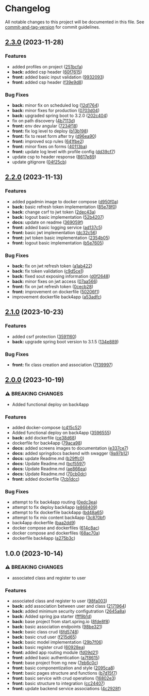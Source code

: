 # Changelog

All notable changes to this project will be documented in this file. See [commit-and-tag-version](https://github.com/absolute-version/commit-and-tag-version) for commit guidelines.

## [2.3.0](https://github.com/denisoncorbal/projeto-final-santander-bootcamp/compare/v2.2.0...v2.3.0) (2023-11-28)


### Features

* added profiles on project ([251bcfa](https://github.com/denisoncorbal/projeto-final-santander-bootcamp/commit/251bcfa2bb2ab226d0b7c98fc43ca70647db2faa))
* **back:** added csp header ([60f7615](https://github.com/denisoncorbal/projeto-final-santander-bootcamp/commit/60f7615b59e2ff8fa17f570401cbc4ccd922ce78))
* **front:** added basic input validation ([9932093](https://github.com/denisoncorbal/projeto-final-santander-bootcamp/commit/993209395ffdae4f7f08ab57e00b07c19e1656ac))
* **front:** added csp header ([f39e9d8](https://github.com/denisoncorbal/projeto-final-santander-bootcamp/commit/f39e9d8126dc0ef5c5de200bdb4517bf0e4dafb9))


### Bug Fixes

* **back:** minor fix on scheduled log ([12d1764](https://github.com/denisoncorbal/projeto-final-santander-bootcamp/commit/12d1764767bf6968913f48b14c1123389e3dda43))
* **back:** minor fixes for production ([0703d04](https://github.com/denisoncorbal/projeto-final-santander-bootcamp/commit/0703d04aecca24c544b1f4c1414514b6d0166c24))
* **back:** upgraded spring boot to 3.2.0 ([202c404](https://github.com/denisoncorbal/projeto-final-santander-bootcamp/commit/202c4049fdede9c9a7181b7dbd85de90ed6c6127))
* fix on path discovery ([4b7113d](https://github.com/denisoncorbal/projeto-final-santander-bootcamp/commit/4b7113dc3a6e105deddb11e8630c027fcce2a548))
* **front:** env dev angular ([7234f18](https://github.com/denisoncorbal/projeto-final-santander-bootcamp/commit/7234f186646cd2f75ed3e948bcf31058ef891d2d))
* **front:** fix log level to deploy ([b13b198](https://github.com/denisoncorbal/projeto-final-santander-bootcamp/commit/b13b1980a15011b8314d638d98f181f1a3279742))
* **front:** fix to reset form after try ([d96ea90](https://github.com/denisoncorbal/projeto-final-santander-bootcamp/commit/d96ea9060fc04e0636e8a73e27ff30fe164e2772))
* **front:** improved scp rules ([641fbe2](https://github.com/denisoncorbal/projeto-final-santander-bootcamp/commit/641fbe2054a5f508a852b150112181711b6f1302))
* **front:** minor fixes on forms ([40113ba](https://github.com/denisoncorbal/projeto-final-santander-bootcamp/commit/40113ba921cbd2eda9f0b2c5a66313eafdf86142))
* **front:** update log level with profile config ([dd39cf7](https://github.com/denisoncorbal/projeto-final-santander-bootcamp/commit/dd39cf7c0663ff90116758e382d18a7a8794074a))
* update csp to header response ([8617e89](https://github.com/denisoncorbal/projeto-final-santander-bootcamp/commit/8617e89dbc891ee15fa242e3ab1697ec1b994aec))
* update gitignore ([04f25cb](https://github.com/denisoncorbal/projeto-final-santander-bootcamp/commit/04f25cb1dda3a25b2e8d3ce45406d03898c03d87))

## [2.2.0](https://github.com/denisoncorbal/projeto-final-santander-bootcamp/compare/v2.1.0...v2.2.0) (2023-11-13)


### Features

* added pgadmin image to docker compose ([d950f0a](https://github.com/denisoncorbal/projeto-final-santander-bootcamp/commit/d950f0a75b4c942b0be350f28c7a99483127662a))
* **back:** basic refresh token implementation ([85e78f0](https://github.com/denisoncorbal/projeto-final-santander-bootcamp/commit/85e78f0512eb940977159e0c8955bf25653e4be8))
* **back:** change csrf to jwt token ([2dec43a](https://github.com/denisoncorbal/projeto-final-santander-bootcamp/commit/2dec43a49d4117cc6bbcea7a91804ed7306a395b))
* **back:** logout basic implementation ([52b4207](https://github.com/denisoncorbal/projeto-final-santander-bootcamp/commit/52b4207119e1c08eb744ae9bcd70860fbb55801e))
* **docs:** update on readme ([369059f](https://github.com/denisoncorbal/projeto-final-santander-bootcamp/commit/369059f7e349ff5933c6eb4c367023af927ada76))
* **front:** added basic logging service ([ad137c5](https://github.com/denisoncorbal/projeto-final-santander-bootcamp/commit/ad137c53272fc1e57070baf9a4f9392b6ad5049f))
* **front:** basic jwt implementation ([dc32c56](https://github.com/denisoncorbal/projeto-final-santander-bootcamp/commit/dc32c56bafbcd3abe775a9c0920166c4dd639eb3))
* **front:** jwt token basic implementation ([2354b05](https://github.com/denisoncorbal/projeto-final-santander-bootcamp/commit/2354b0598e14a8ecb97044158b007ba93d075984))
* **front:** logout basic implementation ([b5e7605](https://github.com/denisoncorbal/projeto-final-santander-bootcamp/commit/b5e7605020be8b42bc6800893f9b413d1f02b384))


### Bug Fixes

* **back:** fix on jwt refresh token ([a1ab422](https://github.com/denisoncorbal/projeto-final-santander-bootcamp/commit/a1ab42231009b6a928bfd0ade1d7f0bf917098e9))
* **back:** fix token validation ([c9d5ce1](https://github.com/denisoncorbal/projeto-final-santander-bootcamp/commit/c9d5ce1e34b793a7cc25aca09865d41e6c5c238a))
* **back:** fixed sout exposing information ([d0f2648](https://github.com/denisoncorbal/projeto-final-santander-bootcamp/commit/d0f26485786edfd90b0f342c0d0a01b10dbc5c18))
* **back:** minor fixes on jwt access ([07aa566](https://github.com/denisoncorbal/projeto-final-santander-bootcamp/commit/07aa566c145508f32d8f675ebbfbe7e52a9d6b65))
* **front:** fix on jwt refresh token ([0cecb28](https://github.com/denisoncorbal/projeto-final-santander-bootcamp/commit/0cecb28f6fcc2f4d621df49ded00e3782ba9480e))
* **front:** improvement on dockerfile ([50206f1](https://github.com/denisoncorbal/projeto-final-santander-bootcamp/commit/50206f1ade0d0f32bd3641594f10b7c5370079c9))
* improvement dockerfile back4app ([a53adfc](https://github.com/denisoncorbal/projeto-final-santander-bootcamp/commit/a53adfc8a1f82b46471606529f9bcd9c6b9e29f5))

## [2.1.0](https://github.com/denisoncorbal/projeto-final-santander-bootcamp/compare/v2.0.0...v2.1.0) (2023-10-23)


### Features

* added csrf protection ([3591160](https://github.com/denisoncorbal/projeto-final-santander-bootcamp/commit/35911609d535c621ee07ece9451f11cf3e73a028))
* **back:** upgrade spring boot version to 3.1.5 ([134e889](https://github.com/denisoncorbal/projeto-final-santander-bootcamp/commit/134e88938c6c109d4e3135c0d9b32759f9ad8062))


### Bug Fixes

* **front:** fix class creation and association ([7f39997](https://github.com/denisoncorbal/projeto-final-santander-bootcamp/commit/7f399971729f9364ea484e87e90809b135f30f13))

## [2.0.0](https://github.com/denisoncorbal/projeto-final-santander-bootcamp/compare/v1.0.0...v2.0.0) (2023-10-19)


### ⚠ BREAKING CHANGES

* Added functional deploy on back4app

### Features

* added docker-compose ([c415c52](https://github.com/denisoncorbal/projeto-final-santander-bootcamp/commit/c415c52d5f1953b5024c305aca2b9673f10cc920))
* Added functional deploy on back4app ([3596555](https://github.com/denisoncorbal/projeto-final-santander-bootcamp/commit/3596555493980dd194ea211118559a02d2851403))
* **back:** add dockerfile ([ce38d68](https://github.com/denisoncorbal/projeto-final-santander-bootcamp/commit/ce38d6843f2fe45d87299392bfcb6b5228f9d9a0))
* dockerfile for back4app ([79aca98](https://github.com/denisoncorbal/projeto-final-santander-bootcamp/commit/79aca9851636f01773bd890e993a160c6c598d15))
* **docs:** added screens images to documentation ([e337ce7](https://github.com/denisoncorbal/projeto-final-santander-bootcamp/commit/e337ce73ea4f725c5d22d7c208c701c7b8fa14b1))
* **docs:** added springdocs backend with swagger ([9a97b12](https://github.com/denisoncorbal/projeto-final-santander-bootcamp/commit/9a97b12a79cf93eeb84bcef646e5215c92499551))
* **docs:** update Readme.md ([b29ffc0](https://github.com/denisoncorbal/projeto-final-santander-bootcamp/commit/b29ffc0739ba28aa0992ff7a09f8bfa3485cd9f6))
* **docs:** Update Readme.md ([bcf5597](https://github.com/denisoncorbal/projeto-final-santander-bootcamp/commit/bcf5597736635308aeadfd8d3308b71a227e0bc0))
* **docs:** Update Readme.md ([ae866ea](https://github.com/denisoncorbal/projeto-final-santander-bootcamp/commit/ae866eae820446287c2a9d738cbd40e74f10c4cd))
* **docs:** Update Readme.md ([70cb0dc](https://github.com/denisoncorbal/projeto-final-santander-bootcamp/commit/70cb0dcabca43a357b6b708940f61566c20222b8))
* **front:** added dockerfile ([7cb1dcc](https://github.com/denisoncorbal/projeto-final-santander-bootcamp/commit/7cb1dcccf6b75db81c7237357b72ce22ca75983f))


### Bug Fixes

* attempt to fix back4app routing ([0edc3ea](https://github.com/denisoncorbal/projeto-final-santander-bootcamp/commit/0edc3ea5f8e2ec4f21357d2c012c80751ecbf55e))
* attempt to fix deploy back4app ([e868409](https://github.com/denisoncorbal/projeto-final-santander-bootcamp/commit/e868409b19c6095ac93e993c6306447185ebcfaf))
* attempt to fix dockerfile back4app ([bd48a65](https://github.com/denisoncorbal/projeto-final-santander-bootcamp/commit/bd48a65e7ef6110e525e553e1f61623e2516fa76))
* attempt to fix mix content back4app ([3c870bf](https://github.com/denisoncorbal/projeto-final-santander-bootcamp/commit/3c870bf68d863a981fd4ac11a2d04d5b0fe71b9c))
* back4app dockerfile ([baa2dd9](https://github.com/denisoncorbal/projeto-final-santander-bootcamp/commit/baa2dd93dbd8caaea5535774d60bb6cb70f5f358))
* docker compose and dockerfiles ([614c8ac](https://github.com/denisoncorbal/projeto-final-santander-bootcamp/commit/614c8ac21addf4b8c9ba515058cf52cb452798c9))
* docker compose and dockerfiles ([68ac70a](https://github.com/denisoncorbal/projeto-final-santander-bootcamp/commit/68ac70a027142348a2fb5039799c6890f4ccd794))
* dockerfile back4app ([a275b3c](https://github.com/denisoncorbal/projeto-final-santander-bootcamp/commit/a275b3c79c6b794335c849105b4f41b285804ea3))

## 1.0.0 (2023-10-14)


### ⚠ BREAKING CHANGES

* associated class and register to user

### Features

* associated class and register to user ([98fa003](https://github.com/denisoncorbal/projeto-final-santander-bootcamp/commit/98fa0037f55ea979fb1227c000c8f827a7616321))
* **back:** add association between user and class ([2171964](https://github.com/denisoncorbal/projeto-final-santander-bootcamp/commit/2171964962e78f283435548de7a5e6c3d5b7265b))
* **back:** added minimum security configutration ([2645a8a](https://github.com/denisoncorbal/projeto-final-santander-bootcamp/commit/2645a8af69b64365acbb84e40803c3295dc65af8))
* **back:** Added spring jpa starter ([fff9b1d](https://github.com/denisoncorbal/projeto-final-santander-bootcamp/commit/fff9b1dd5f5b7370be0271ee151e485343e5c77f))
* **back:** base project from start.spring.io ([8fde8f8](https://github.com/denisoncorbal/projeto-final-santander-bootcamp/commit/8fde8f8b5686e8619bab43e2a4c82fd311ee3568))
* **back:** basic association endpoints ([98be321](https://github.com/denisoncorbal/projeto-final-santander-bootcamp/commit/98be3215ffde74a9f66a2d11b7d5e119e9a4a2d6))
* **back:** basic class crud ([6fd5748](https://github.com/denisoncorbal/projeto-final-santander-bootcamp/commit/6fd5748bd82726cdfd71c7b784d2e3a269a158d0))
* **back:** basic crud user ([f215d65](https://github.com/denisoncorbal/projeto-final-santander-bootcamp/commit/f215d658e3d01f563db5f08be2036b364832716b))
* **back:** basic model implementation ([29b7f06](https://github.com/denisoncorbal/projeto-final-santander-bootcamp/commit/29b7f06a390d8c02290a8a81aaca53811d9e0591))
* **back:** basic register crud ([60928ea](https://github.com/denisoncorbal/projeto-final-santander-bootcamp/commit/60928ea9e9a35546b45e1701cc05867fae29ae33))
* **front:** added app routing module ([fd09d21](https://github.com/denisoncorbal/projeto-final-santander-bootcamp/commit/fd09d214b3cedd781fa1fa9d8965f5e29e8c6fd5))
* **front:** added basic authentication ([a7f8615](https://github.com/denisoncorbal/projeto-final-santander-bootcamp/commit/a7f86154d74c6e0c099578f78de13b5db0eb292d))
* **front:** base project from ng new ([7eb6c0c](https://github.com/denisoncorbal/projeto-final-santander-bootcamp/commit/7eb6c0c4583d2126943f15acba8226a111ced407))
* **front:** basic componentization and style ([2095ca8](https://github.com/denisoncorbal/projeto-final-santander-bootcamp/commit/2095ca8af3824740d88d0fd4a82c87216f2d33fb))
* **front:** basic pages structure and functions ([b7d15f7](https://github.com/denisoncorbal/projeto-final-santander-bootcamp/commit/b7d15f7621c63664800756027e1275e30905894a))
* **front:** basic service with crud operations ([16802e3](https://github.com/denisoncorbal/projeto-final-santander-bootcamp/commit/16802e361193c6bee2e739906cb9513e4a84844c))
* **front:** basic structure to integration ([cc24407](https://github.com/denisoncorbal/projeto-final-santander-bootcamp/commit/cc244079f6d21d673bde7e1f4048297c96cc027b))
* **front:** update backend service associations ([4c2928f](https://github.com/denisoncorbal/projeto-final-santander-bootcamp/commit/4c2928fc3bd4394692d5e74b170fa4df22cb1046))
